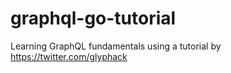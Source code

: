# graphql-go-tutorial
Learning GraphQL fundamentals using a tutorial by https://twitter.com/glyphack
